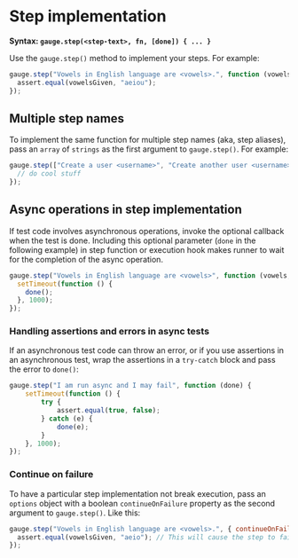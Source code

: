 # Step implementation

**Syntax: `gauge.step(<step-text>, fn, [done]) { ... }`**

Use the `gauge.step()` method to implement your steps. For example:

```js
gauge.step("Vowels in English language are <vowels>.", function (vowelsGiven) {
  assert.equal(vowelsGiven, "aeiou");
});
```

## Multiple step names

To implement the same function for multiple step names (aka, step aliases), pass an `array` of `strings` as the first argument to `gauge.step()`. For example:

```js
gauge.step(["Create a user <username>", "Create another user <username>"], function (username) {
  // do cool stuff
});
```

## Async operations in step implementation

If test code involves asynchronous operations, invoke the optional callback when the test is done. Including this optional parameter (`done` in the following example) in step function or execution hook makes runner to wait for the completion of the async operation.

```js
gauge.step("Vowels in English language are <vowels>", function (vowels, done) {
  setTimeout(function () {
    done();
  }, 1000);
});
```

### Handling assertions and errors in async tests

If an asynchronous test code can throw an error, or if you use assertions in an asynchronous test, wrap the assertions in a `try-catch` block and pass the error to `done()`:

```js
gauge.step("I am run async and I may fail", function (done) {
    setTimeout(function () {
        try {
            assert.equal(true, false);
        } catch (e) {
            done(e);
        }
    }, 1000);
});
```

### Continue on failure

To have a particular step implementation not break execution, pass an `options` object with a boolean `continueOnFailure` property as the second argument to `gauge.step()`. Like this:

```js
gauge.step("Vowels in English language are <vowels>.", { continueOnFailure: true}, function (vowelsGiven) {
  assert.equal(vowelsGiven, "aeio"); // This will cause the step to fail, but it will not break execution
});
```
